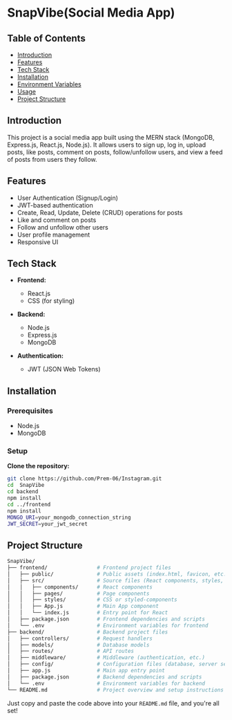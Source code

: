 # SnapVibe(Social Media App)

## Table of Contents

- [Introduction](#introduction)
- [Features](#features)
- [Tech Stack](#tech-stack)
- [Installation](#installation)
- [Environment Variables](#environment-variables)
- [Usage](#usage)
- [Project Structure](#project-structure)
  

## Introduction

This project is a social media app built using the MERN stack (MongoDB, Express.js, React.js, Node.js). It allows users to sign up, log in, upload posts, like posts, comment on posts, follow/unfollow users, and view a feed of posts from users they follow.

## Features

- User Authentication (Signup/Login)
- JWT-based authentication
- Create, Read, Update, Delete (CRUD) operations for posts
- Like and comment on posts
- Follow and unfollow other users
- User profile management
- Responsive UI

## Tech Stack

- **Frontend:**
  - React.js
  - CSS (for styling)

- **Backend:**
  - Node.js
  - Express.js
  - MongoDB 

- **Authentication:**
  - JWT (JSON Web Tokens)

## Installation

### Prerequisites

- Node.js
- MongoDB

### Setup

 **Clone the repository:**

   ```bash
   git clone https://github.com/Prem-06/Instagram.git
   cd  SnapVibe
   cd backend
   npm install
   cd ../frontend
   npm install
   MONGO_URI=your_mongodb_connection_string
   JWT_SECRET=your_jwt_secret
```

## Project Structure

```bash
SnapVibe/
├── frontend/                # Frontend project files
│   ├── public/              # Public assets (index.html, favicon, etc.)
│   ├── src/                 # Source files (React components, styles, etc.)
│   │   ├── components/      # React components
│   │   ├── pages/           # Page components
│   │   ├── styles/          # CSS or styled-components
│   │   ├── App.js           # Main App component
│   │   └── index.js         # Entry point for React
│   ├── package.json         # Frontend dependencies and scripts
│   └── .env                 # Environment variables for frontend
├── backend/                 # Backend project files
│   ├── controllers/         # Request handlers
│   ├── models/              # Database models
│   ├── routes/              # API routes
│   ├── middleware/          # Middleware (authentication, etc.)
│   ├── config/              # Configuration files (database, server settings, etc.)
│   ├── app.js               # Main app entry point
│   ├── package.json         # Backend dependencies and scripts
│   └── .env                 # Environment variables for backend
└── README.md                # Project overview and setup instructions
```
Just copy and paste the code above into your `README.md` file, and you're all set!
